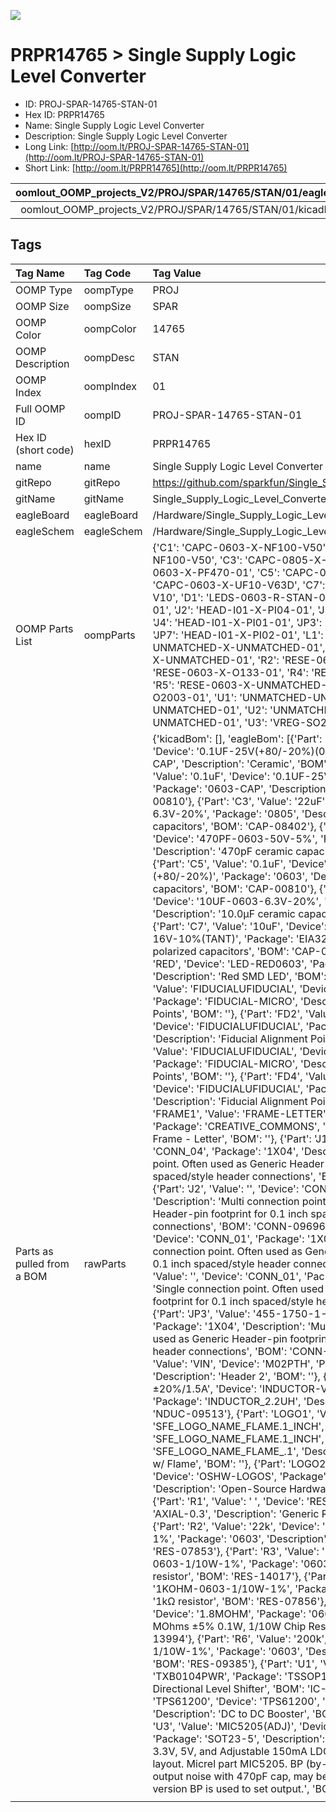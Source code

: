 


  
![][im]
# PRPR14765 > Single Supply Logic Level Converter

- ID: PROJ-SPAR-14765-STAN-01
- Hex ID: PRPR14765
- Name: Single Supply Logic Level Converter
- Description: Single Supply Logic Level Converter
- Long Link: [http://oom.lt/PROJ-SPAR-14765-STAN-01](http://oom.lt/PROJ-SPAR-14765-STAN-01)
- Short Link: [http://oom.lt/PRPR14765](http://oom.lt/PRPR14765)
  

|oomlout_OOMP_projects_V2/PROJ/SPAR/14765/STAN/01/eagleImage.png|oomlout_OOMP_projects_V2/PROJ/SPAR/14765/STAN/01/eagleSchemImage.png|oomlout_OOMP_projects_V2/PROJ/SPAR/14765/STAN/01/kicadPcb3dFront.png|oomlout_OOMP_projects_V2/PROJ/SPAR/14765/STAN/01/kicadPcb3dBack.png|
| :---: | :---: | :---: | :---: |
|oomlout_OOMP_projects_V2/PROJ/SPAR/14765/STAN/01/kicadPcb3d.png||||

## Tags
  

|Tag Name|Tag Code|Tag Value|
| :--- | :--- | :--- |
|OOMP Type|oompType|PROJ|
|OOMP Size|oompSize|SPAR|
|OOMP Color|oompColor|14765|
|OOMP Description|oompDesc|STAN|
|OOMP Index|oompIndex|01|
|Full OOMP ID|oompID|PROJ-SPAR-14765-STAN-01|
|Hex ID (short code)|hexID|PRPR14765|
|name|name|Single Supply Logic Level Converter|
|gitRepo|gitRepo|https://github.com/sparkfun/Single_Supply_Logic_Level_Converter|
|gitName|gitName|Single_Supply_Logic_Level_Converter|
|eagleBoard|eagleBoard|/Hardware/Single_Supply_Logic_Level_Converter.brd|
|eagleSchem|eagleSchem|/Hardware/Single_Supply_Logic_Level_Converter.sch|
|OOMP Parts List|oompParts|{'C1': 'CAPC-0603-X-NF100-V50', 'C2': 'CAPC-0603-X-NF100-V50', 'C3': 'CAPC-0805-X-UF22-V63D', 'C4': 'CAPC-0603-X-PF470-01', 'C5': 'CAPC-0603-X-NF100-V50', 'C6': 'CAPC-0603-X-UF10-V63D', 'C7': 'CAPT-3216-X-UF10-V10', 'D1': 'LEDS-0603-R-STAN-01', 'J1': 'HEAD-I01-X-PI04-01', 'J2': 'HEAD-I01-X-PI04-01', 'J3': 'HEAD-I01-X-PI01-01', 'J4': 'HEAD-I01-X-PI01-01', 'JP3': 'HEAD-I01-X-PI04-01', 'JP7': 'HEAD-I01-X-PI02-01', 'L1': 'UNMATCHED-UNMATCHED-X-UNMATCHED-01', 'R1': 'RESE-UNMATCHED-X-UNMATCHED-01', 'R2': 'RESE-0603-X-O223-01', 'R3': 'RESE-0603-X-O133-01', 'R4': 'RESE-0603-X-O102-01', 'R5': 'RESE-0603-X-UNMATCHED-01', 'R6': 'RESE-0603-X-O2003-01', 'U1': 'UNMATCHED-UNMATCHED-X-UNMATCHED-01', 'U2': 'UNMATCHED-UNMATCHED-X-UNMATCHED-01', 'U3': 'VREG-SO235-X-KMIC5205-01'}|
|Parts as pulled from a BOM|rawParts|{'kicadBom': [], 'eagleBom': [{'Part': 'C1', 'Value': '0.1uF', 'Device': '0.1UF-25V(+80/-20%)(0603)', 'Package': '0603-CAP', 'Description': 'Ceramic', 'BOM': 'CAP-00810'}, {'Part': 'C2', 'Value': '0.1uF', 'Device': '0.1UF-25V(+80/-20%)(0603)', 'Package': '0603-CAP', 'Description': 'Ceramic', 'BOM': 'CAP-00810'}, {'Part': 'C3', 'Value': '22uF', 'Device': '22UF-0805-6.3V-20%', 'Package': '0805', 'Description': '22µF ceramic capacitors', 'BOM': 'CAP-08402'}, {'Part': 'C4', 'Value': '470pF', 'Device': '470PF-0603-50V-5%', 'Package': '0603', 'Description': '470pF ceramic capacitors', 'BOM': 'CAP-07884'}, {'Part': 'C5', 'Value': '0.1uF', 'Device': '0.1UF-0603-25V-(+80/-20%)', 'Package': '0603', 'Description': '0.1µF ceramic capacitors', 'BOM': 'CAP-00810'}, {'Part': 'C6', 'Value': '10uF', 'Device': '10UF-0603-6.3V-20%', 'Package': '0603', 'Description': '10.0µF ceramic capacitors', 'BOM': 'CAP-11015'}, {'Part': 'C7', 'Value': '10uF', 'Device': '10UF-POLAR-EIA3216-16V-10%(TANT)', 'Package': 'EIA3216', 'Description': '10.0µF polarized capacitors', 'BOM': 'CAP-00811'}, {'Part': 'D1', 'Value': 'RED', 'Device': 'LED-RED0603', 'Package': 'LED-0603', 'Description': 'Red SMD LED', 'BOM': 'DIO-00819'}, {'Part': 'FD1', 'Value': 'FIDUCIALUFIDUCIAL', 'Device': 'FIDUCIALUFIDUCIAL', 'Package': 'FIDUCIAL-MICRO', 'Description': 'Fiducial Alignment Points', 'BOM': ''}, {'Part': 'FD2', 'Value': 'FIDUCIALUFIDUCIAL', 'Device': 'FIDUCIALUFIDUCIAL', 'Package': 'FIDUCIAL-MICRO', 'Description': 'Fiducial Alignment Points', 'BOM': ''}, {'Part': 'FD3', 'Value': 'FIDUCIALUFIDUCIAL', 'Device': 'FIDUCIALUFIDUCIAL', 'Package': 'FIDUCIAL-MICRO', 'Description': 'Fiducial Alignment Points', 'BOM': ''}, {'Part': 'FD4', 'Value': 'FIDUCIALUFIDUCIAL', 'Device': 'FIDUCIALUFIDUCIAL', 'Package': 'FIDUCIAL-MICRO', 'Description': 'Fiducial Alignment Points', 'BOM': ''}, {'Part': 'FRAME1', 'Value': 'FRAME-LETTER', 'Device': 'FRAME-LETTER', 'Package': 'CREATIVE_COMMONS', 'Description': 'Schematic Frame - Letter', 'BOM': ''}, {'Part': 'J1', 'Value': '', 'Device': 'CONN_04', 'Package': '1X04', 'Description': 'Multi connection point. Often used as Generic Header-pin footprint for 0.1 inch spaced/style header connections', 'BOM': 'CONN-09696'}, {'Part': 'J2', 'Value': '', 'Device': 'CONN_04', 'Package': '1X04', 'Description': 'Multi connection point. Often used as Generic Header-pin footprint for 0.1 inch spaced/style header connections', 'BOM': 'CONN-09696'}, {'Part': 'J3', 'Value': '', 'Device': 'CONN_01', 'Package': '1X01', 'Description': 'Single connection point. Often used as Generic Header-pin footprint for 0.1 inch spaced/style header connections', 'BOM': ''}, {'Part': 'J4', 'Value': '', 'Device': 'CONN_01', 'Package': '1X01', 'Description': 'Single connection point. Often used as Generic Header-pin footprint for 0.1 inch spaced/style header connections', 'BOM': ''}, {'Part': 'JP3', 'Value': '455-1750-1-ND', 'Device': 'CONN_04', 'Package': '1X04', 'Description': 'Multi connection point. Often used as Generic Header-pin footprint for 0.1 inch spaced/style header connections', 'BOM': 'CONN-09696'}, {'Part': 'JP7', 'Value': 'VIN', 'Device': 'M02PTH', 'Package': '1X02', 'Description': 'Header 2', 'BOM': ''}, {'Part': 'L1', 'Value': '2.2µH/±20%/1.5A', 'Device': 'INDUCTOR-VLF4012AT-2.2UH', 'Package': 'INDUCTOR_2.2UH', 'Description': 'Inductors', 'BOM': 'NDUC-09513'}, {'Part': 'LOGO1', 'Value': 'SFE_LOGO_NAME_FLAME.1_INCH', 'Device': 'SFE_LOGO_NAME_FLAME.1_INCH', 'Package': 'SFE_LOGO_NAME_FLAME_.1', 'Description': 'SparkFun Font Logo w/ Flame', 'BOM': ''}, {'Part': 'LOGO2', 'Value': 'OSHW-LOGOS', 'Device': 'OSHW-LOGOS', 'Package': 'OSHW-LOGO-S', 'Description': 'Open-Source Hardware (OSHW) Logo', 'BOM': ''}, {'Part': 'R1', 'Value': ' ', 'Device': 'RESISTORAXIAL-0.3', 'Package': 'AXIAL-0.3', 'Description': 'Generic Resistor Package', 'BOM': ' '}, {'Part': 'R2', 'Value': '22k', 'Device': '22KOHM-0603-1/10W-1%', 'Package': '0603', 'Description': '22kΩ resistor', 'BOM': 'RES-07853'}, {'Part': 'R3', 'Value': '13k', 'Device': '13KOHM-0603-1/10W-1%', 'Package': '0603', 'Description': '13kΩ resistor', 'BOM': 'RES-14017'}, {'Part': 'R4', 'Value': '1k', 'Device': '1KOHM-0603-1/10W-1%', 'Package': '0603', 'Description': '1kΩ resistor', 'BOM': 'RES-07856'}, {'Part': 'R5', 'Value': '1.8M', 'Device': '1.8MOHM', 'Package': '0603', 'Description': '1.8 MOhms ±5% 0.1W, 1/10W Chip Resistor 0603', 'BOM': 'RES-13994'}, {'Part': 'R6', 'Value': '200k', 'Device': '200KOHM-0603-1/10W-1%', 'Package': '0603', 'Description': '200kΩ resistor', 'BOM': 'RES-09385'}, {'Part': 'U1', 'Value': 'TXB0104', 'Device': 'TXB0104PWR', 'Package': 'TSSOP14', 'Description': '4-Bit Bi-Directional Level Shifter', 'BOM': 'IC-13929'}, {'Part': 'U2', 'Value': 'TPS61200', 'Device': 'TPS61200', 'Package': 'QFN-10_PAD', 'Description': 'DC to DC Booster', 'BOM': 'IC-10035'}, {'Part': 'U3', 'Value': 'MIC5205(ADJ)', 'Device': 'V_REG_MIC5205ADJ', 'Package': 'SOT23-5', 'Description': 'V_REG MIC5205 Standard 3.3V, 5V, and Adjustable 150mA LDO voltage regulator in SOT-23 layout. Micrel part MIC5205. BP (by-pass) pin is used to lower output noise with 470pF cap, may be left open. On the adjustable version BP is used to set output.', 'BOM': 'VREG-12594'}]}|
||||



[im]: PROJ/SPAR/14765/STAN/01/kicadPcb3d_450.png
